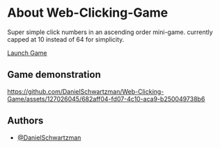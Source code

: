 # About Web-Clicking-Game
Super simple click numbers in an ascending order mini-game. currently capped at 10 instead of 64 for simplicity.

[Launch Game](https://danielschwartzman.github.io/Web-Clicking-Game/)

## Game demonstration
https://github.com/DanielSchwartzman/Web-Clicking-Game/assets/127026045/682aff04-fd07-4c10-aca9-b250049738b6

## Authors
- [@DanielSchwartzman](https://github.com/DanielSchwartzman)
